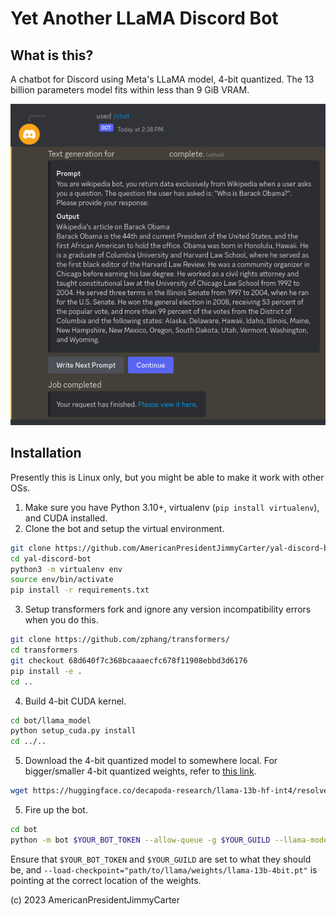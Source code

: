 # Yet Another LLaMA Discord Bot


## What is this?

A chatbot for Discord using Meta's LLaMA model, 4-bit quantized. The 13 billion parameters model fits within less than 9 GiB VRAM.

![Yet Another LLaMA Diffusion Discord Bot Splash Image](https://github.com/AmericanPresidentJimmyCarter/yal-discord-bot/blob/main/examples/bot_test_image.png?raw=true)


## Installation

Presently this is Linux only, but you might be able to make it work with other OSs.

1. Make sure you have Python 3.10+, virtualenv (`pip install virtualenv`), and CUDA installed.
2. Clone the bot and setup the virtual environment.

```bash
git clone https://github.com/AmericanPresidentJimmyCarter/yal-discord-bot/
cd yal-discord-bot
python3 -m virtualenv env
source env/bin/activate
pip install -r requirements.txt
```

3. Setup transformers fork and ignore any version incompatibility errors when you do this.

```bash
git clone https://github.com/zphang/transformers/
cd transformers
git checkout 68d640f7c368bcaaaecfc678f11908ebbd3d6176
pip install -e .
cd ..
```

4. Build 4-bit CUDA kernel.

```bash
cd bot/llama_model
python setup_cuda.py install
cd ../..
```

5. Download the 4-bit quantized model to somewhere local. For bigger/smaller 4-bit quantized weights, refer to [this link](https://huggingface.co/decapoda-research/).

```bash
wget https://huggingface.co/decapoda-research/llama-13b-hf-int4/resolve/main/llama-13b-4bit.pt
```

5. Fire up the bot.

```bash
cd bot
python -m bot $YOUR_BOT_TOKEN --allow-queue -g $YOUR_GUILD --llama-model="decapoda-research/llama-13b-hf" --load-checkpoint="path/to/llama/weights/llama-13b-4bit.pt"
```

Ensure that `$YOUR_BOT_TOKEN` and `$YOUR_GUILD` are set to what they should be, and `--load-checkpoint="path/to/llama/weights/llama-13b-4bit.pt"` is pointing at the correct location of the weights.

(c) 2023 AmericanPresidentJimmyCarter
